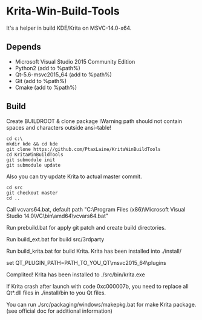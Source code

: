# Krita-Win-Build-Tools
It's a helper in build KDE/Krita on MSVC-14.0-x64.

## Depends
- Microsoft Visual Studio 2015 Community Edition
- Python2 (add to %path%)
- Qt-5.6-msvc2015_64 (add to %path%)
- Git (add to %path%)
- Cmake (add to %path%)

## Build
Create BUILDROOT & clone package
!Warning path should not contain spaces and characters outside ansi-table!
```
cd c:\
mkdir kde && cd kde
git clone https://github.com/PtaxLaine/KritaWinBuildTools
cd KritaWinBuildTools
git submodule init
git submodule update
```

Also you can try update Krita to actual master commit.
```
cd src
git checkout master
cd ..
```

Call vcvars64.bat, default path "C:\Program Files (x86)\Microsoft Visual Studio 14.0\VC\bin\amd64\vcvars64.bat"

Run prebuild.bat for apply git patch and create build directories.

Run build_ext.bat for build src/3rdparty

Run build_krita.bat for build Krita. Krita has been installed into ./install/

set QT_PLUGIN_PATH=PATH_TO_YOU_QT\msvc2015_64\plugins

Complited!
Krita has been installed to ./src/bin/krita.exe

If Krita crash after launch with code 0xc000007b, you need to replace all Qt*.dll files in ./install/bin to you Qt files.

You can run ./src/packaging/windows/makepkg.bat for make Krita package. (see official doc for additional information)
